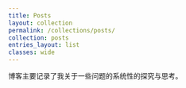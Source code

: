 ```yaml
---
title: Posts
layout: collection
permalink: /collections/posts/
collection: posts
entries_layout: list
classes: wide
---
```

博客主要记录了我关于一些问题的系统性的探究与思考。

